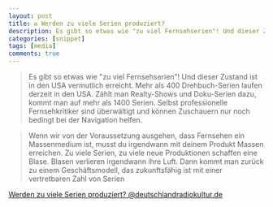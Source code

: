 ```yaml
---
layout: post
title: ♻ Werden zu viele Serien produziert?
description: Es gibt so etwas wie "zu viel Fernsehserien"! Und dieser Zustand ist in den USA vermutlich erreicht. Mehr als 400 Drehbuch-Serien laufen derzeit in den USA. Zählt man Realty-Shows und Doku-Serien dazu, kommt man auf mehr als 1400 Serien. Selbst professionelle Fernsehkritiker sind überwältigt und können Zuschauern nur noch bedingt bei der Navigation helfen.
categories: [snippet]
tags: [media]
comments: true
---
```


> Es gibt so etwas wie "zu viel Fernsehserien"! Und dieser Zustand ist in den USA vermutlich erreicht. Mehr als 400 Drehbuch-Serien laufen derzeit in den USA. Zählt man Realty-Shows und Doku-Serien dazu, kommt man auf mehr als 1400 Serien. Selbst professionelle Fernsehkritiker sind überwältigt und können Zuschauern nur noch bedingt bei der Navigation helfen.

> Wenn wir von der Voraussetzung ausgehen, dass Fernsehen ein Massenmedium ist, musst du irgendwann mit deinem Produkt Massen erreichen. Zu viele Serien, zu viele neue Produktionen schaffen eine Blase. Blasen verlieren irgendwann ihre Luft. Dann kommt man zurück zu einem Geschäftsmodell, das zukunftsfähig ist mit einer vertretbaren Zahl von Serien

[Werden zu viele Serien produziert? @deutschlandradiokultur.de](http://www.deutschlandradiokultur.de/content-bubble-werden-zu-viele-serien-produziert.976.de.html?dram:article_id=345113)
